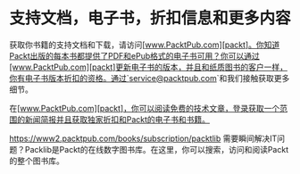 # 支持文档，电子书，折扣信息和更多内容

获取你书籍的支持文档和下载，请访问[www.PacktPub.com][packt]。你知道Packt出版的每本书都提供了PDF和ePub格式的电子书可用？你可以通过[www.PacktPub.com][packt]更新电子书的版本，并且和纸质图书的客户一样，你有电子书版本折扣的资格。通过`<service@packtpub.com>`和我们接触获取更多细节。

在[www.PacktPub.com][packt]，你可以阅读免费的技术文章，登录获取一个范围的新闻简报并且获取独家折扣和Packt的电子书和书籍。

<https://www2.packtpub.com/books/subscription/packtlib>
需要瞬间解决IT问题？Packlib是Packt的在线数字图书库。在这里，你可以搜索，访问和阅读Packt的整个图书库。

[packt]: http://www.packtpub.com/